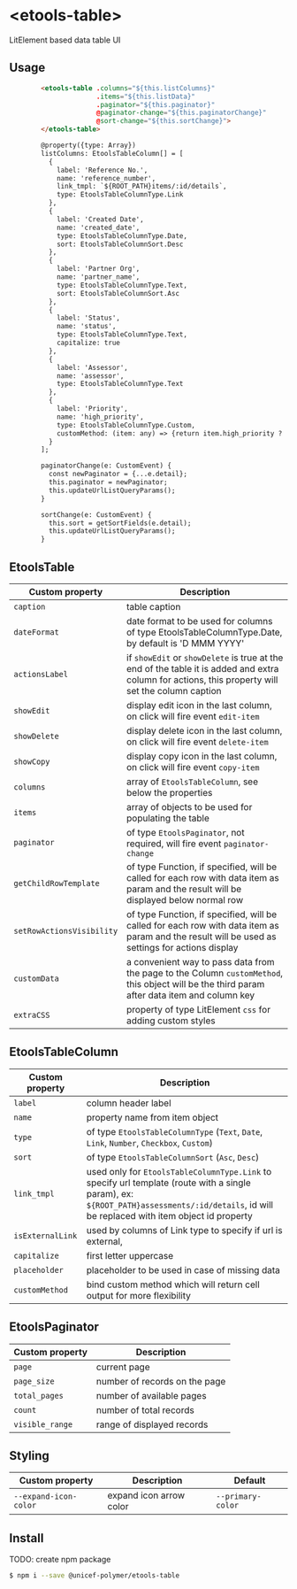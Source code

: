# \<etools-table\>

LitElement based data table UI
## Usage
```html
        <etools-table .columns="${this.listColumns}"
                      .items="${this.listData}"
                      .paginator="${this.paginator}"
                      @paginator-change="${this.paginatorChange}"
                      @sort-change="${this.sortChange}">
        </etools-table>

        @property({type: Array})
        listColumns: EtoolsTableColumn[] = [
          {
            label: 'Reference No.',
            name: 'reference_number',
            link_tmpl: `${ROOT_PATH}items/:id/details`,
            type: EtoolsTableColumnType.Link
          },
          {
            label: 'Created Date',
            name: 'created_date',
            type: EtoolsTableColumnType.Date,
            sort: EtoolsTableColumnSort.Desc
          },
          {
            label: 'Partner Org',
            name: 'partner_name',
            type: EtoolsTableColumnType.Text,
            sort: EtoolsTableColumnSort.Asc
          },
          {
            label: 'Status',
            name: 'status',
            type: EtoolsTableColumnType.Text,
            capitalize: true
          },
          {
            label: 'Assessor',
            name: 'assessor',
            type: EtoolsTableColumnType.Text
          },
          {
            label: 'Priority',
            name: 'high_priority',
            type: EtoolsTableColumnType.Custom,
            customMethod: (item: any) => {return item.high_priority ? 'High' : '';}
          }
        ];

        paginatorChange(e: CustomEvent) {
          const newPaginator = {...e.detail};
          this.paginator = newPaginator;
          this.updateUrlListQueryParams();
        }

        sortChange(e: CustomEvent) {
          this.sort = getSortFields(e.detail);
          this.updateUrlListQueryParams();
        }
```
## EtoolsTable

   Custom property      | Description
   ---------------------|-------------------
   `caption` | table caption
   `dateFormat` | date format to be used for columns of type EtoolsTableColumnType.Date, by default is 'D MMM YYYY'
   `actionsLabel` | if `showEdit` or `showDelete` is true at the end of the table it is added and extra column for actions, this property will set the column caption
   `showEdit` | display edit icon in the last column, on click will fire event `edit-item`
   `showDelete` | display delete icon in the last column, on click will fire event `delete-item`
   `showCopy` | display copy icon in the last column, on click will fire event `copy-item`
   `columns` | array of `EtoolsTableColumn`, see below the properties
   `items` | array of objects to be used for populating the table
   `paginator` | of type `EtoolsPaginator`, not required, will fire event `paginator-change`
   `getChildRowTemplate` | of type Function, if specified, will be called for each row with data item as param and the result will be displayed below normal row
   `setRowActionsVisibility` | of type Function, if specified, will be called for each row with data item as param and the result will be used as settings for actions display
   `customData` | a convenient way to pass data from the page to the Column `customMethod`, this object will be the third param after data item and column key
   `extraCSS` | property of type LitElement `css` for adding custom styles

## EtoolsTableColumn

   Custom property      | Description
   ---------------------|-------------------
  `label`| column header label
  `name` | property name from item object
  `type` | of type `EtoolsTableColumnType` (`Text`, `Date`, `Link`, `Number`, `Checkbox`, `Custom`)
  `sort` | of type `EtoolsTableColumnSort` (`Asc`, `Desc`)
  `link_tmpl` | used only for `EtoolsTableColumnType.Link` to specify url template (route with a single param), ex: `${ROOT_PATH}assessments/:id/details`, id will be replaced with item object id property
  `isExternalLink` | used by columns of Link type to specify if url is external,
  `capitalize`  | first letter uppercase
  `placeholder` | placeholder to be used in case of missing data
  `customMethod` | bind custom method which will return cell output for more flexibility

## EtoolsPaginator

   Custom property      | Description
   ---------------------|-------------------
   `page` | current page
   `page_size` |  number of records on the page
   `total_pages` |  number of available pages
   `count` |  number of total records
   `visible_range` |  range of displayed records
   
## Styling
Custom property | Description | Default
----------------|-------------|----------
`--expand-icon-color` | expand icon arrow color | `--primary-color`


## Install
TODO: create npm package
```bash
$ npm i --save @unicef-polymer/etools-table
```
